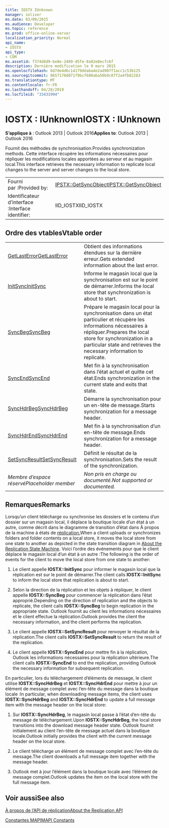 ```yaml
---
title: IOSTX IUnknown
manager: soliver
ms.date: 03/09/2015
ms.audience: Developer
ms.topic: reference
ms.prod: office-online-server
localization_priority: Normal
api_name:
- IOSTX
api_type:
- COM
ms.assetid: f374d8d9-be8e-2489-d5fe-8a92e0ecfc6f
description: Dernière modification le 9 mars 2015
ms.openlocfilehash: 6d7de4d6c14179ddaba4e2ad907f1acc1c53b125
ms.sourcegitcommit: 8657170d071f9bcf680aba50b9c07f2a4fb82283
ms.translationtype: MT
ms.contentlocale: fr-FR
ms.lasthandoff: 04/28/2019
ms.locfileid: "33431994"
---
```

# <a name="iostx--iunknown"></a><span data-ttu-id="dd1cd-103">IOSTX : IUnknown</span><span class="sxs-lookup"><span data-stu-id="dd1cd-103">IOSTX : IUnknown</span></span>

  
  
<span data-ttu-id="dd1cd-104">**S’applique à** : Outlook 2013 | Outlook 2016</span><span class="sxs-lookup"><span data-stu-id="dd1cd-104">**Applies to**: Outlook 2013 | Outlook 2016</span></span> 
  
<span data-ttu-id="dd1cd-105">Fournit des méthodes de synchronisation.</span><span class="sxs-lookup"><span data-stu-id="dd1cd-105">Provides synchronization methods.</span></span> <span data-ttu-id="dd1cd-106">Cette interface récupère les informations nécessaires pour répliquer les modifications locales apportées au serveur et au magasin local.</span><span class="sxs-lookup"><span data-stu-id="dd1cd-106">This interface retrieves the necessary information to replicate local changes to the server and server changes to the local store.</span></span>
  
|||
|:-----|:-----|
|<span data-ttu-id="dd1cd-107">Fourni par :</span><span class="sxs-lookup"><span data-stu-id="dd1cd-107">Provided by:</span></span>  <br/> |[<span data-ttu-id="dd1cd-108">IPSTX::GetSyncObject</span><span class="sxs-lookup"><span data-stu-id="dd1cd-108">IPSTX::GetSyncObject</span></span>](iostx-setsyncresult.md) <br/> |
|<span data-ttu-id="dd1cd-109">Identificateur d’interface :</span><span class="sxs-lookup"><span data-stu-id="dd1cd-109">Interface identifier:</span></span>  <br/> |<span data-ttu-id="dd1cd-110">IID_IOSTX</span><span class="sxs-lookup"><span data-stu-id="dd1cd-110">IID_IOSTX</span></span>  <br/> |
   
## <a name="vtable-order"></a><span data-ttu-id="dd1cd-111">Ordre des vtables</span><span class="sxs-lookup"><span data-stu-id="dd1cd-111">Vtable order</span></span>

|||
|:-----|:-----|
|[<span data-ttu-id="dd1cd-112">GetLastError</span><span class="sxs-lookup"><span data-stu-id="dd1cd-112">GetLastError</span></span>](iostx-getlasterror.md) <br/> |<span data-ttu-id="dd1cd-113">Obtient des informations étendues sur la dernière erreur.</span><span class="sxs-lookup"><span data-stu-id="dd1cd-113">Gets extended information about the last error.</span></span>  <br/> |
|[<span data-ttu-id="dd1cd-114">InitSync</span><span class="sxs-lookup"><span data-stu-id="dd1cd-114">InitSync</span></span>](iostx-initsync.md) <br/> |<span data-ttu-id="dd1cd-115">Informe le magasin local que la synchronisation est sur le point de démarrer.</span><span class="sxs-lookup"><span data-stu-id="dd1cd-115">Informs the local store that synchronization is about to start.</span></span>  <br/> |
|[<span data-ttu-id="dd1cd-116">SyncBeg</span><span class="sxs-lookup"><span data-stu-id="dd1cd-116">SyncBeg</span></span>](iostx-syncbeg.md) <br/> |<span data-ttu-id="dd1cd-117">Prépare le magasin local pour la synchronisation dans un état particulier et récupère les informations nécessaires à répliquer.</span><span class="sxs-lookup"><span data-stu-id="dd1cd-117">Prepares the local store for synchronization in a particular state and retrieves the necessary information to replicate.</span></span>  <br/> |
|[<span data-ttu-id="dd1cd-118">SyncEnd</span><span class="sxs-lookup"><span data-stu-id="dd1cd-118">SyncEnd</span></span>](iostx-syncend.md) <br/> |<span data-ttu-id="dd1cd-119">Met fin à la synchronisation dans l’état actuel et quitte cet état.</span><span class="sxs-lookup"><span data-stu-id="dd1cd-119">Ends synchronization in the current state and exits that state.</span></span>  <br/> |
|[<span data-ttu-id="dd1cd-120">SyncHdrBeg</span><span class="sxs-lookup"><span data-stu-id="dd1cd-120">SyncHdrBeg</span></span>](iostx-synchdrbeg.md) <br/> |<span data-ttu-id="dd1cd-121">Démarre la synchronisation pour un en-tête de message.</span><span class="sxs-lookup"><span data-stu-id="dd1cd-121">Starts synchronization for a message header.</span></span>  <br/> |
|[<span data-ttu-id="dd1cd-122">SyncHdrEnd</span><span class="sxs-lookup"><span data-stu-id="dd1cd-122">SyncHdrEnd</span></span>](iostx-synchdrend.md) <br/> |<span data-ttu-id="dd1cd-123">Met fin à la synchronisation d’un en-tête de message.</span><span class="sxs-lookup"><span data-stu-id="dd1cd-123">Ends synchronization for a message header.</span></span>  <br/> |
|[<span data-ttu-id="dd1cd-124">SetSyncResult</span><span class="sxs-lookup"><span data-stu-id="dd1cd-124">SetSyncResult</span></span>](iostx-setsyncresult.md) <br/> |<span data-ttu-id="dd1cd-125">Définit le résultat de la synchronisation.</span><span class="sxs-lookup"><span data-stu-id="dd1cd-125">Sets the result of the synchronization.</span></span>  <br/> |
| <span data-ttu-id="dd1cd-126">*Membre d’espace réservé*</span><span class="sxs-lookup"><span data-stu-id="dd1cd-126">*Placeholder member*</span></span>  <br/> | <span data-ttu-id="dd1cd-127">*Non pris en charge ou documenté.*</span><span class="sxs-lookup"><span data-stu-id="dd1cd-127">*Not supported or documented.*</span></span>  <br/> |
   
## <a name="remarks"></a><span data-ttu-id="dd1cd-128">Remarques</span><span class="sxs-lookup"><span data-stu-id="dd1cd-128">Remarks</span></span>

<span data-ttu-id="dd1cd-129">Lorsqu’un client télécharge ou synchronise les dossiers et le contenu d’un dossier sur un magasin local, il déplace la boutique locale d’un état à un autre, comme décrit dans le diagramme de transition d’état dans À propos de la machine à états de [réplication.](about-the-replication-state-machine.md)</span><span class="sxs-lookup"><span data-stu-id="dd1cd-129">When a client uploads or synchronizes folders and folder contents on a local store, it moves the local store from one state to another as depicted in the state transition diagram in [About the Replication State Machine](about-the-replication-state-machine.md).</span></span> <span data-ttu-id="dd1cd-130">Voici l’ordre des événements pour que le client déplace le magasin local d’un état à un autre :</span><span class="sxs-lookup"><span data-stu-id="dd1cd-130">The following is the order of events for the client to move the local store from one state to another:</span></span>
  
1. <span data-ttu-id="dd1cd-131">Le client appelle **IOSTX::InitSync** pour informer le magasin local que la réplication est sur le point de démarrer.</span><span class="sxs-lookup"><span data-stu-id="dd1cd-131">The client calls **IOSTX::InitSync** to inform the local store that replication is about to start.</span></span> 
    
2. <span data-ttu-id="dd1cd-132">Selon la direction de la réplication et les objets à répliquer, le client appelle **IOSTX::SyncBeg** pour commencer la réplication dans l’état approprié.</span><span class="sxs-lookup"><span data-stu-id="dd1cd-132">Depending on the direction of replication and the objects to replicate, the client calls **IOSTX::SyncBeg** to begin replication in the appropriate state.</span></span> <span data-ttu-id="dd1cd-133">Outlook fournit au client les informations nécessaires et le client effectue la réplication.</span><span class="sxs-lookup"><span data-stu-id="dd1cd-133">Outlook provides the client the necessary information, and the client performs the replication.</span></span> 
    
3. <span data-ttu-id="dd1cd-134">Le client appelle **IOSTX::SetSyncResult** pour renvoyer le résultat de la réplication.</span><span class="sxs-lookup"><span data-stu-id="dd1cd-134">The client calls **IOSTX::SetSyncResult** to return the result of the replication.</span></span> 
    
4. <span data-ttu-id="dd1cd-135">Le client appelle **IOSTX::SyncEnd** pour mettre fin à la réplication, Outlook les informations nécessaires pour la réplication ultérieure.</span><span class="sxs-lookup"><span data-stu-id="dd1cd-135">The client calls **IOSTX::SyncEnd** to end the replication, providing Outlook the necessary information for subsequent replication.</span></span> 
    
<span data-ttu-id="dd1cd-136">En particulier, lors du téléchargement d’éléments de message, le client utilise **IOSTX::SyncHdrBeg** et **IOSTX::SyncHdrEnd** pour mettre à jour un élément de message complet avec l’en-tête du message dans la boutique locale :</span><span class="sxs-lookup"><span data-stu-id="dd1cd-136">In particular, when downloading message items, the client uses **IOSTX::SyncHdrBeg** and **IOSTX::SyncHdrEnd** to update a full message item with the message header on the local store:</span></span> 
  
1. <span data-ttu-id="dd1cd-137">Sur **IOSTX::SyncHdrBeg**, le magasin local passe à l’état d’en-tête du message de téléchargement.</span><span class="sxs-lookup"><span data-stu-id="dd1cd-137">Upon **IOSTX::SyncHdrBeg**, the local store transitions into the download message header state.</span></span> <span data-ttu-id="dd1cd-138">Outlook fournit initialement au client l’en-tête de message actuel dans la boutique locale.</span><span class="sxs-lookup"><span data-stu-id="dd1cd-138">Outlook initially provides the client with the current message header on the local store.</span></span>
    
2. <span data-ttu-id="dd1cd-139">Le client télécharge un élément de message complet avec l’en-tête du message.</span><span class="sxs-lookup"><span data-stu-id="dd1cd-139">The client downloads a full message item together with the message header.</span></span>
    
3. <span data-ttu-id="dd1cd-140">Outlook met à jour l’élément dans la boutique locale avec l’élément de message complet.</span><span class="sxs-lookup"><span data-stu-id="dd1cd-140">Outlook updates the item on the local store with the full message item.</span></span>
    
## <a name="see-also"></a><span data-ttu-id="dd1cd-141">Voir aussi</span><span class="sxs-lookup"><span data-stu-id="dd1cd-141">See also</span></span>



[<span data-ttu-id="dd1cd-142">À propos de l’API de réplication</span><span class="sxs-lookup"><span data-stu-id="dd1cd-142">About the Replication API</span></span>](about-the-replication-api.md)
  
[<span data-ttu-id="dd1cd-143">Constantes MAPI</span><span class="sxs-lookup"><span data-stu-id="dd1cd-143">MAPI Constants</span></span>](mapi-constants.md)

